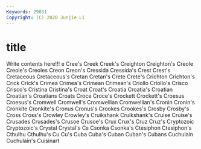 ```yaml
---
Keywords: 29031
Copyright: (C) 2020 Junjie Li
---
```


# title

Write contents here!!!
e 
Cree's 
Creek 
Creek's 
Creighton
Creighton's 
Creole 
Creole's 
Creoles 
Creon 
Creon's 
Cressida 
Cressida's 
Crest 
Crest's
Cretaceous 
Cretaceous's 
Cretan 
Cretan's 
Crete 
Crete's 
Crichton 
Crichton's 
Crick 
Crick's
Crimea 
Crimea's 
Crimean 
Crimean's 
Criollo 
Criollo's 
Crisco 
Crisco's 
Cristina 
Cristina's
Croat 
Croat's 
Croatia 
Croatia's 
Croatian 
Croatian's 
Croatians 
Croats 
Croce 
Croce's
Crockett 
Crockett's 
Croesus 
Croesus's 
Cromwell 
Cromwell's 
Cromwellian 
Cromwellian's 
Cronin 
Cronin's
Cronkite 
Cronkite's 
Cronus 
Cronus's 
Crookes 
Crookes's 
Crosby 
Crosby's 
Cross 
Cross's
Crowley 
Crowley's 
Cruikshank 
Cruikshank's 
Cruise 
Cruise's 
Crusades 
Crusades's 
Crusoe 
Crusoe's
Crux 
Crux's 
Cruz 
Cruz's 
Cryptozoic 
Cryptozoic's 
Crystal 
Crystal's 
Cs 
Csonka
Csonka's 
Ctesiphon 
Ctesiphon's 
Cthulhu 
Cthulhu's 
Cu 
Cu's 
Cuba 
Cuba's 
Cuban
Cuban's 
Cubans 
Cuchulain 
Cuchulain's 
Cuisinart 
